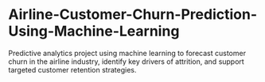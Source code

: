 # Airline-Customer-Churn-Prediction-Using-Machine-Learning
Predictive analytics project using machine learning to forecast customer churn in the airline industry, identify key drivers of attrition, and support targeted customer retention strategies.
